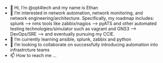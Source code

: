 - 👋 Hi, I’m @opt4tech and my name is Ethan
- 👀 I’m interested in network automation, network monitoring, and network engineering/architecture. Specifically, my roadmap includes: splunk --> nms tools like zabbix/nagios --> 
pyATS and other automated testing technologies/simulator such as vagrant and GNS3 --> DevOps/SRE --> and eventually pursuing my CCIE. 
- 🌱 I’m currently learning ansible, splunk, zabbix and python
- 💞️ I’m looking to collaborate on successfully introducing automation into infrastrcture teams
- 📫 How to reach me ... 

<!---
opt4tech/opt4tech is a ✨ special ✨ repository because its `README.md` (this file) appears on your GitHub profile.
You can click the Preview link to take a look at your changes.
--->
